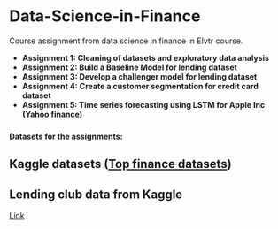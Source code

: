# Data-Science-in-Finance
Course assignment from data science in finance in Elvtr course.

- **Assignment 1: Cleaning of datasets and exploratory data analysis** 
- **Assignment 2: Build a Baseline Model for lending dataset** 
- **Assignment 3: Develop a challenger model for lending dataset**
- **Assignment 4: Create a customer segmentation for credit card dataset**
- **Assignment 5: Time series forecasting using LSTM for Apple Inc (Yahoo finance)** 

### 

**Datasets for the assignments:**

## Kaggle datasets ([Top finance datasets](https://www.kaggle.com/discussions/general/447646))

## Lending club data from Kaggle 
[Link](https://www.kaggle.com/code/faressayah/lending-club-loan-defaulters-prediction#%E2%9C%94%EF%B8%8F-Artificial-Neural-Networks-(ANNs))

